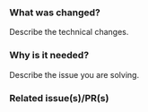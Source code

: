 ### What was changed?
Describe the technical changes.

### Why is it needed?
Describe the issue you are solving.

### Related issue(s)/PR(s)